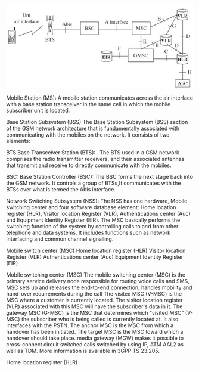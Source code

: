 
![Optional Text](https://github.com/kesavand/GSM/blob/master/Images/GSMArchitecture.jpg)



Mobile Station (MS):
A mobile station communicates across the air interface with a base station transceiver in the same cell in which the mobile subscriber unit is located. 

Base Station Subsystem (BSS)
The Base Station Subsystem (BSS) section of the GSM network architecture that is fundamentally associated with communicating with the mobiles on the network. It consists of two elements:

BTS
Base Transceiver Station (BTS):   The BTS used in a GSM network comprises the radio transmitter receivers, and their associated antennas that transmit and receive to directly communicate with the mobiles.

BSC:
Base Station Controller (BSC):   The BSC forms the next stage back into the GSM network. It controls a group of BTSs,It communicates with the BTSs over what is termed the Abis interface.

Network Switching Subsystem (NSS):
The NSS has one hardware, Mobile switching center and four software database element: Home location register (HLR), Visitor location Register (VLR), Authentications center (Auc) and Equipment Identity Register (EIR). The MSC basically performs the switching function of the system by controlling calls to and from other telephone and data systems. It includes functions such as network interfacing and common channel signalling.

Mobile switch center (MSC)
Home location register (HLR)
Visitor location Register (VLR)
Authentications center (Auc)
Equipment Identity Register (EIR)

Mobile switching center (MSC)
The mobile switching center (MSC) is the primary service delivery node responsible for routing voice calls and SMS, MSC sets up and releases the end-to-end connection, handles mobility and hand-over requirements during the call
The visited MSC (V-MSC) is the MSC where a customer is currently located. The visitor location register (VLR) associated with this MSC will have the subscriber's data in it.
The gateway MSC (G-MSC) is the MSC that determines which "visited MSC" (V-MSC) the subscriber who is being called is currently located at. It also interfaces with the PSTN.
The anchor MSC is the MSC from which a handover has been initiated. The target MSC is the MSC toward which a handover should take place.
media gateway (MGW) makes it possible to cross-connect circuit switched calls switched by using IP, ATM AAL2 as well as TDM. More information is available in 3GPP TS 23.205.

Home location register (HLR)



